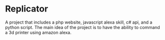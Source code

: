 # Replicator
A project that includes a php website, javascript alexa skill, c# api, and a python script. The main idea of the project is to have the ability to command a 3d printer using amazon alexa. 
